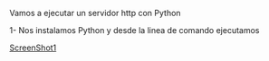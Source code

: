 Vamos a ejecutar un servidor http con Python

1- Nos instalamos Python y desde la linea de comando ejecutamos

[ScreenShot1](/tema0/Screenshot_1.png)

